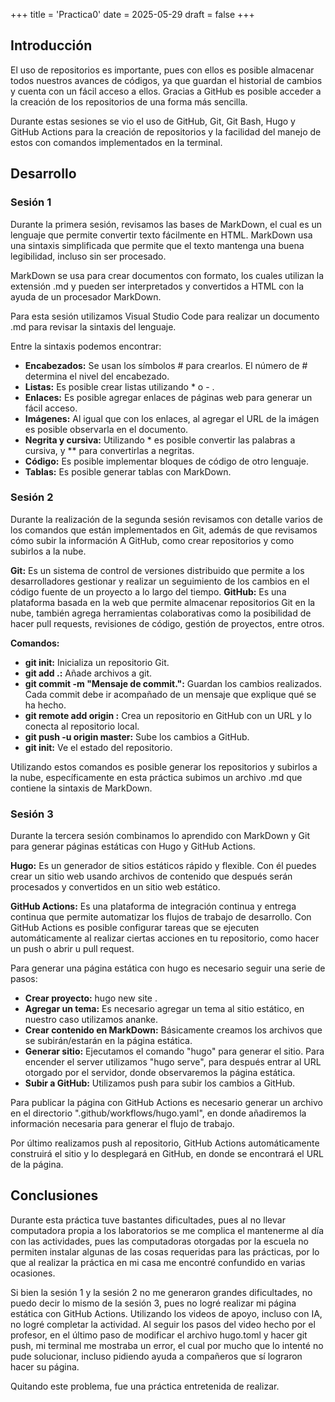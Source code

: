 +++
title = 'Practica0'
date = 2025-05-29
draft = false
+++

## **Introducción**

El uso de repositorios es importante, pues con ellos es posible almacenar todos nuestros avances de códigos, ya que guardan el historial de cambios y cuenta con un fácil acceso a ellos. Gracias a GitHub es posible acceder a la creación de los repositorios de una forma más sencilla.

Durante estas sesiones se vio el uso de GitHub, Git, Git Bash, Hugo y GitHub Actions para la creación de repositorios y la facilidad del manejo de estos con comandos implementados en la terminal.

## **Desarrollo**

### **Sesión 1**

Durante la primera sesión, revisamos las bases de MarkDown, el cual es un lenguaje que permite convertir texto fácilmente en HTML. MarkDown usa una sintaxis simplificada que permite que el texto mantenga una buena legibilidad, incluso sin ser procesado.

MarkDown se usa para crear documentos con formato, los cuales utilizan la extensión .md y pueden ser interpretados y convertidos a HTML con la ayuda de un procesador MarkDown.

Para esta sesión utilizamos Visual Studio Code para realizar un documento .md para revisar la sintaxis del lenguaje.

Entre la sintaxis podemos encontrar:

* **Encabezados:** Se usan los símbolos # para crearlos. El número de # determina el nivel del encabezado.
* **Listas:** Es posible crear listas utilizando * o - .
* **Enlaces:** Es posible agregar enlaces de páginas web para generar un fácil acceso.
* **Imágenes:** Al igual que con los enlaces, al agregar el URL de la imágen es posible observarla en el documento.
* **Negrita y cursiva:** Utilizando * es posible convertir las palabras a cursiva, y ** para convertirlas a negritas.
* **Código:** Es posible implementar bloques de código de otro lenguaje.
* **Tablas:** Es posible generar tablas con MarkDown.

### **Sesión 2**

Durante la realización de la segunda sesión revisamos con detalle varios de los comandos que están implementados en Git, además de que revisamos cómo subir la información A GitHub, como crear repositorios y como subirlos a la nube.

**Git:** Es un sistema de control de versiones distribuido que permite a los desarrolladores gestionar y realizar un seguimiento de los cambios en el código fuente de un proyecto a lo largo del tiempo.
**GitHub:** Es una plataforma basada en la web que permite almacenar repositorios Git en la nube, también agrega herramientas colaborativas como la posibilidad de hacer pull requests, revisiones de código, gestión de proyectos, entre otros.

**Comandos:**

* **git init:** Inicializa un repositorio Git.
* **git add .:** Añade archivos a git.
* **git commit -m "Mensaje de commit.":** Guardan los cambios realizados. Cada commit debe ir acompañado de un mensaje que explique qué se ha hecho.
* **git remote add origin <URL>:** Crea un repositorio en GitHub con un URL y lo conecta al repositorio local.
* **git push -u origin master:** Sube los cambios a GitHub.
* **git init:** Ve el estado del repositorio.

Utilizando estos comandos es posible generar los repositorios y subirlos a la nube, específicamente en esta práctica subimos un archivo .md que contiene la sintaxis de MarkDown.

### **Sesión 3**

Durante la tercera sesión combinamos lo aprendido con MarkDown y Git para generar páginas estáticas con Hugo y GitHub Actions.

**Hugo:** Es un generador de sitios estáticos rápido y flexible. Con él puedes crear un sitio web usando archivos de contenido que después serán procesados y convertidos en un sitio web estático.

**GitHub Actions:** Es una plataforma de integración continua y entrega continua que permite automatizar los flujos de trabajo de desarrollo. Con GitHub Actions es posible configurar tareas que se ejecuten automáticamente al realizar ciertas acciones en tu repositorio, como hacer un push o abrir u pull request.

Para generar una página estática con hugo es necesario seguir una serie de pasos:

* **Crear proyecto:** hugo new site <nombre-de-sitio>.
* **Agregar un tema:** Es necesario agregar un tema al sitio estático, en nuestro caso utilizamos ananke.
* **Crear contenido en MarkDown:** Básicamente creamos los archivos que se subirán/estarán en la página estática.
* **Generar sitio:** Ejecutamos el comando "hugo" para generar el sitio. Para encender el server utilizamos "hugo serve", para después entrar al URL otorgado por el servidor, donde observaremos la página estática.
* **Subir a GitHub:** Utilizamos push para subir los cambios a GitHub.


Para publicar la página con GitHub Actions es necesario generar un archivo en el directorio ".github/workflows/hugo.yaml", en donde añadiremos la información necesaria para generar el flujo de trabajo.

Por último realizamos push al repositorio, GitHub Actions automáticamente construirá el sitio y lo desplegará en GitHub, en donde se encontrará el URL de la página.

## **Conclusiones**

Durante esta práctica tuve bastantes dificultades, pues al no llevar computadora propia a los laboratorios se me complica el mantenerme al día con las actividades, pues las computadoras otorgadas por la escuela no permiten instalar algunas de las cosas requeridas para las prácticas, por lo que al realizar la práctica en mi casa me encontré confundido en varias ocasiones.

Si bien la sesión 1 y la sesión 2 no me generaron grandes dificultades, no puedo decir lo mismo de la sesión 3, pues no logré realizar mi página estática con GitHub Actions. Utilizando los videos de apoyo, incluso con IA, no logré completar la actividad. Al seguir los pasos del video hecho por el profesor, en el último paso de modificar el archivo hugo.toml y hacer git push, mi terminal me mostraba un error, el cual por mucho que lo intenté no pude solucionar, incluso pidiendo ayuda a compañeros que sí lograron hacer su página. 

Quitando este problema, fue una práctica entretenida de realizar.